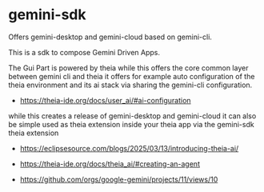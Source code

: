 # gemini-sdk
Offers gemini-desktop and gemini-cloud based on gemini-cli.

This is a sdk to compose Gemini Driven Apps.

The Gui Part is powered by theia while this offers the core common layer between gemini cli and theia it offers for example auto configuration of the theia environment and its ai stack via sharing the gemini-cli configuration.

- https://theia-ide.org/docs/user_ai/#ai-configuration

while this creates a release of gemini-desktop and gemini-cloud it can also be simple used as theia extension inside your theia app via the gemini-sdk theia extension

- https://eclipsesource.com/blogs/2025/03/13/introducing-theia-ai/
- https://theia-ide.org/docs/theia_ai/#creating-an-agent

- https://github.com/orgs/google-gemini/projects/11/views/10



